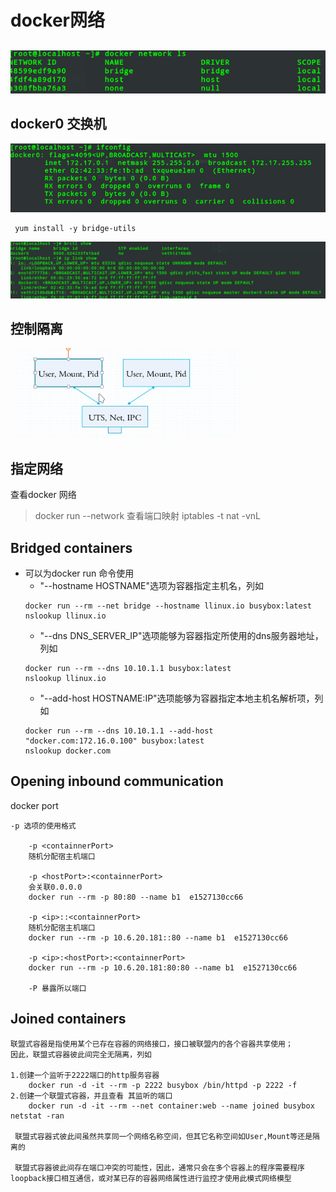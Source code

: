 # docker网络

## 
![](../_img/3/docker-net.png)

## docker0 交换机
![docker bridge](../_img/3/docker-0.png)
```
 yum install -y bridge-utils
```
![docker ip show](../_img/3/ip-show.png)

## 控制隔离

![user](../_img/3/network.png)


## 指定网络

查看docker 网络
> docker run --network
查看端口映射
> iptables -t nat -vnL
## Bridged containers
+ 可以为docker run 命令使用
    + "--hostname HOSTNAME"选项为容器指定主机名，列如
    ```
    docker run --rm --net bridge --hostname llinux.io busybox:latest nslookup llinux.io
    ```
    + "--dns DNS_SERVER_IP"选项能够为容器指定所使用的dns服务器地址，列如
    ```
    docker run --rm --dns 10.10.1.1 busybox:latest 
    nslookup llinux.io
    ```
    + "--add-host HOSTNAME:IP"选项能够为容器指定本地主机名解析项，列如
    ```
    docker run --rm --dns 10.10.1.1 --add-host "docker.com:172.16.0.100" busybox:latest 
    nslookup docker.com
    ```
    
## Opening inbound communication

docker port <NAME>
```
-p 选项的使用格式

    -p <containnerPort>
    随机分配宿主机端口

    -p <hostPort>:<containnerPort>
    会关联0.0.0.0
    docker run --rm -p 80:80 --name b1  e1527130cc66

    -p <ip>::<containnerPort>
    随机分配宿主机端口
    docker run --rm -p 10.6.20.181::80 --name b1  e1527130cc66

    -p <ip>:<hostPort>:<containnerPort>
    docker run --rm -p 10.6.20.181:80:80 --name b1  e1527130cc66

    -P 暴露所以端口
```

## Joined containers
```
联盟式容器是指使用某个已存在容器的网络接口，接口被联盟内的各个容器共享使用；
因此，联盟式容器彼此间完全无隔离，列如

1.创建一个监听于2222端口的http服务容器
    docker run -d -it --rm -p 2222 busybox /bin/httpd -p 2222 -f
2.创建一个联盟式容器，并且查看 其监听的端口
    docker run -d -it --rm --net container:web --name joined busybox netstat -ran

 联盟式容器式彼此间虽然共享同一个网络名称空间，但其它名称空间如User,Mount等还是隔离的

 联盟式容器彼此间存在端口冲突的可能性，因此，通常只会在多个容器上的程序需要程序loopback接口相互通信，或对某已存的容器网络属性进行监控才使用此模式网络模型   
```